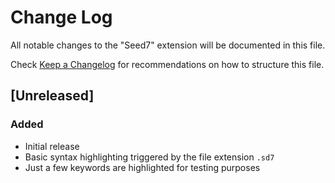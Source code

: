 # Change Log

All notable changes to the "Seed7" extension will be documented in this file.

Check [Keep a Changelog](http://keepachangelog.com/) for recommendations on how to structure this file.

## [Unreleased]

### Added

- Initial release
- Basic syntax highlighting triggered by the file extension `.sd7`
- Just a few keywords are highlighted for testing purposes